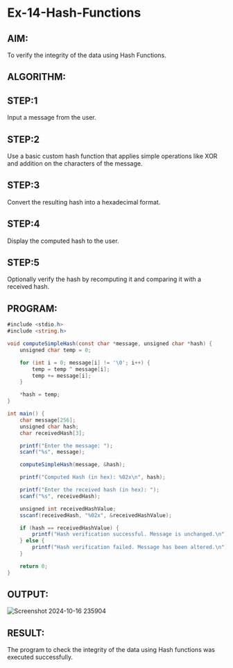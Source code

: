# Ex-14-Hash-Functions

## AIM:
To verify the integrity of the data using Hash Functions.

## ALGORITHM:
## STEP:1 
Input a message from the user.

## STEP:2
Use a basic custom hash function that applies simple operations like XOR and addition on the characters of the message.

## STEP:3
Convert the resulting hash into a hexadecimal format.

## STEP:4
Display the computed hash to the user.

## STEP:5
Optionally verify the hash by recomputing it and comparing it with a received hash.

## PROGRAM:
```C#
#include <stdio.h>
#include <string.h>

void computeSimpleHash(const char *message, unsigned char *hash) {
    unsigned char temp = 0;

    for (int i = 0; message[i] != '\0'; i++) {
        temp = temp ^ message[i];  
        temp += message[i];        
    }

    *hash = temp;
}

int main() {
    char message[256];      
    unsigned char hash;     
    char receivedHash[3];   

    printf("Enter the message: ");
    scanf("%s", message);

    computeSimpleHash(message, &hash);

    printf("Computed Hash (in hex): %02x\n", hash);

    printf("Enter the received hash (in hex): ");
    scanf("%s", receivedHash);

    unsigned int receivedHashValue;
    sscanf(receivedHash, "%02x", &receivedHashValue);

    if (hash == receivedHashValue) {
        printf("Hash verification successful. Message is unchanged.\n");
    } else {
        printf("Hash verification failed. Message has been altered.\n");
    }

    return 0;
}
```

## OUTPUT:

![Screenshot 2024-10-16 235904](https://github.com/user-attachments/assets/f23968a3-ee85-4318-aac4-501d99c131e5)

## RESULT:

The program to check the integrity of the data using Hash functions was executed successfully.
